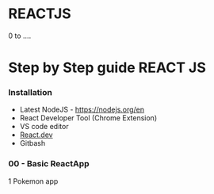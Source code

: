 # REACTJS

0 to ....

# Step by Step guide REACT JS

### Installation

- Latest NodeJS - https://nodejs.org/en
- React Developer Tool (Chrome Extension)
- VS code editor
- [React.dev](https://react.dev/)
- Gitbash

### 00 - Basic ReactApp

1 Pokemon app
